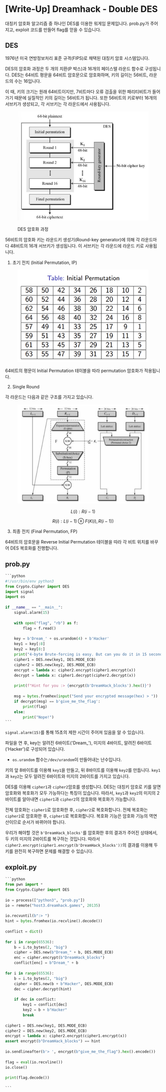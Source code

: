 # \[Write-Up] Dreamhack - Double DES

대칭키 암호화 알고리즘 중 하나인 DES를 이용한 워게임 문제입니다. prob.py가 주어지고, exploit 코드를 만들어 flag를 얻을 수 있습니다.&#x20;



## DES&#x20;

1976년 미국 연방정보처리 표준 규격(FIPS)로 채택된 대칭키 암호 시스템입니다.&#x20;

DES의 암호화 과정은 두 개의 치환(P 박스)과 16개의 페이스텔 라운드 함수로 구성됩니다. DES는 64비트 평문을 64비트 암호문으로 암호화하며, 키의 길이는 56비트, 라운드의 수는 16입니다.&#x20;

이 때, 키의 크기는 원래 64비트이지만, 7비트마다 오류 검출을 위한 패리티비트가 들어가기 때문에 실질적인 키의 길이는 56비트가 됩니다. 또한 56비트의 키로부터 16개의 서브키가 생성되고, 각 서브키는 각 라운드에서 사용됩니다.&#x20;

<figure><img src=".gitbook/assets/image (11).png" alt=""><figcaption><p>DES 암호화 과정</p></figcaption></figure>

56비트의 암호화 키는 라운드키 생성기(Round-key generator)에 의해 각 라운드마다 48비트의 16개 서브키가 생성됩니다. 이 서브키는 각 라운드에 라운드 키로 사용됩니다.&#x20;

1. 초기 전치 (Initial Permutation, IP)

<figure><img src=".gitbook/assets/image.png" alt=""><figcaption></figcaption></figure>

64비트의 평문이 Initial Permutation 테이블을 따라 permutation 암호화가 적용됩니다.&#x20;

2. Single Round

각 라운드는 다음과 같은 구조를 가지고 있습니다.&#x20;

<figure><img src=".gitbook/assets/image (1).png" alt=""><figcaption></figcaption></figure>

$$L(i) : R(i-1)$$

$$R(i): L(i-1) \oplus F(K(i), R(i-1))$$

3. 최종 전치 (Final Permutation, FP)&#x20;

64비트의 암호문을 Reverse Initial Permutation 테이블을 따라 각 비트 위치를 바꾸어 DES 복호화를 진행합니다.&#x20;

## prob.py&#x20;

````python
```python
#!/usr/bin/env python3
from Crypto.Cipher import DES
import signal
import os

if __name__ == "__main__":
    signal.alarm(15)

    with open("flag", "rb") as f:
        flag = f.read()
    
    key = b'Dream_' + os.urandom(4) + b'Hacker'
    key1 = key[:8]
    key2 = key[8:]
    print("4-byte Brute-forcing is easy. But can you do it in 15 seconds?")
    cipher1 = DES.new(key1, DES.MODE_ECB)
    cipher2 = DES.new(key2, DES.MODE_ECB)
    encrypt = lambda x: cipher2.encrypt(cipher1.encrypt(x))
    decrypt = lambda x: cipher1.decrypt(cipher2.decrypt(x))

    print(f"Hint for you :> {encrypt(b'DreamHack_blocks').hex()}")

    msg = bytes.fromhex(input("Send your encrypted message(hex) > "))
    if decrypt(msg) == b'give_me_the_flag':
        print(flag)
    else:
        print("Nope!")
```
````

`signal.alarm(15)`를 통해 15초의 제한 시간이 주어져 있음을 알 수 있습니다.&#x20;

파일을 연 후, key는 알려진 6바이트('Dream\_'), 미지의 4바이트, 알려진 6바이트('Hacker')로 구성되어 있습니다.&#x20;

* `os.urandom` 함수는`/dev/urandom`이 만들어내는 난수입니다.&#x20;

키의 앞 8바이트를 이용해 `key1`을 만들고, 뒤 8바이트를 이용해 `key2`를 만듭니다. `key1`과 `key2`는 모두 알려진 6바이트와 미지의 2바이트를 가지고 있습니다.&#x20;

DES를 이용해 `cipher1`과 `cipher2`암호를 생성합니다. DES는 대칭키 암호로 키를 알면 암호화와 복호화가 모두 가능하다는 특징이 있습니다. 따라서, `key1`과 `key2`의 미지의 2바이트를 알아내면 `cipher1`과 `cipher2`의 암호화와 복호화가 가능합니다.&#x20;

전체 암호화는 `cipher1`로 암호화한 후, `cipher2`로 복호화합니다. 전체 복호화는 `cipher2`로 암호화한 후, `cipher1`로 복호화합니다. 복호화 기능은 암호화 기능의 역연산이므로 순서가 바뀌어야 합니다.&#x20;

우리가 해야할 것은 `b'DreamHack_blocks'`를 암호화한 후의 결과가 주어진 상태에서, 두 키의 미지의 2바이트를 복구하는 것입니다. 따라서 `cipher2.encrypt(cipher1.encrypt(b'DreamHack_blocks'))`의 결과를 이용해 두 키를 완전히 복구하면 문제를 해결할 수 있습니다.&#x20;

## exploit.py

````python
```python
from pwn import *
from Crypto.Cipher import DES

io = process(["python3", "prob.py"])
io = remote("host3.dreamhack.games", 20135)

io.recvuntil(b":> ")
hint = bytes.fromhex(io.recvline().decode())

conflict = dict()

for i in range(65536):
    b = i.to_bytes(2, "big")
    cipher = DES.new(b"Dream_" + b, DES.MODE_ECB)
    enc = cipher.encrypt(b"DreamHack_blocks")
    conflict[enc] = b"Dream_" + b

for i in range(65536):
    b = i.to_bytes(2, "big")
    cipher = DES.new(b + b"Hacker", DES.MODE_ECB)
    dec = cipher.decrypt(hint)

    if dec in conflict: 
        key1 = conflict[dec]
        key2 = b + b"Hacker"
        break

cipher1 = DES.new(key1, DES.MODE_ECB)
cipher2 = DES.new(key2, DES.MODE_ECB)
encrypt = lambda x: cipher2.encrypt(cipher1.encrypt(x))
assert encrypt(b"DreamHack_blocks") == hint

io.sendlineafter(b'> ', encrypt(b"give_me_the_flag").hex().encode())

flag = eval(io.recvline())
io.close()

print(flag.decode())

```
````
